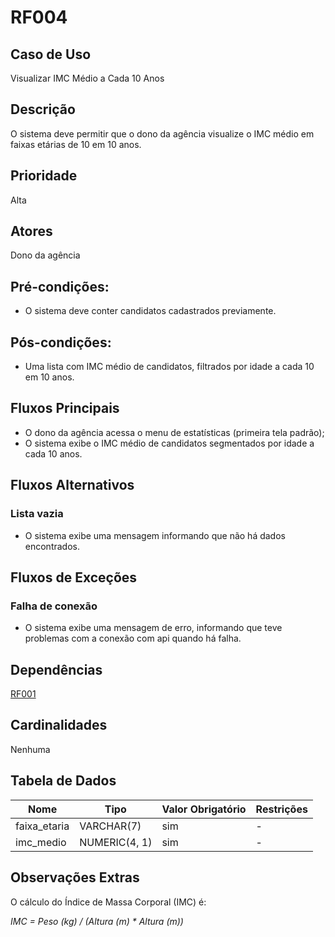 # RF004

## Caso de Uso

Visualizar IMC Médio a Cada 10 Anos

## Descrição

O sistema deve permitir que o dono da agência visualize o IMC médio em faixas etárias de 10 em 10 anos.

## Prioridade

Alta

## Atores

Dono da agência
 
## Pré-condições:

- O sistema deve conter candidatos cadastrados previamente.

## Pós-condições:

- Uma lista com IMC médio de candidatos, filtrados por idade a cada 10 em 10 anos.

## Fluxos Principais

- O dono da agência acessa o menu de estatísticas (primeira tela padrão);
- O sistema exibe o IMC médio de candidatos segmentados por idade a cada 10 anos.
  
## Fluxos Alternativos

### Lista vazia

- O sistema exibe uma mensagem informando que não há dados encontrados.

## Fluxos de Exceções

### Falha de conexão

- O sistema exibe uma mensagem de erro, informando que teve problemas com a conexão com api quando há falha.

## Dependências

[RF001](/requisitos/funcionais/RF001.md)

## Cardinalidades

Nenhuma

## Tabela de Dados

| **Nome** | **Tipo** | **Valor Obrigatório** |**Restrições** | 
|----------|----------|-----------------------|---------------|
| faixa_etaria | VARCHAR(7) | sim | - |
| imc_medio | NUMERIC(4, 1) | sim | - |

## Observações Extras

O cálculo do Índice de Massa Corporal (IMC) é: 

_IMC = Peso (kg) / (Altura (m) * Altura (m))_ 


